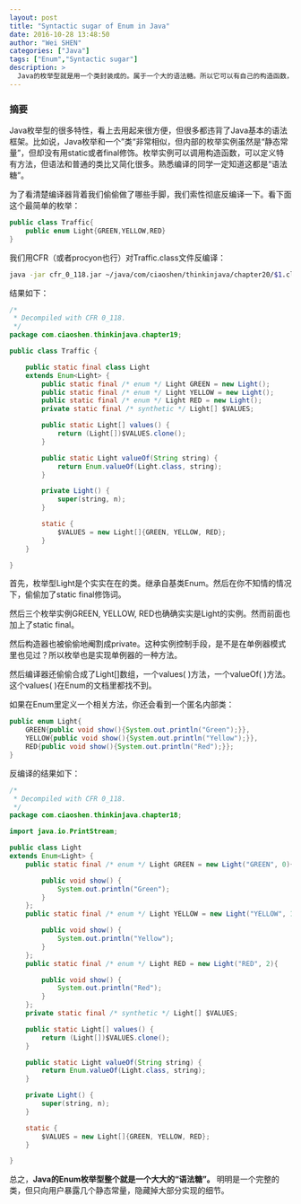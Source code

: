 ```yaml
---
layout: post
title: "Syntactic sugar of Enum in Java"
date: 2016-10-28 13:48:50
author: "Wei SHEN"
categories: ["Java"]
tags: ["Enum","Syntactic sugar"]
description: >
  Java的枚举型就是用一个类封装成的。属于一个大的语法糖。所以它可以有自己的构造函数，定义自己的方法等等。这篇文章用反编译器生成了剥掉语法糖以后一个枚举型的结构。
---
```


### 摘要
Java枚举型的很多特性，看上去用起来很方便，但很多都违背了Java基本的语法框架。比如说，Java枚举和一个”类“非常相似，但内部的枚举实例虽然是“静态常量”，但却没有用static或者final修饰。枚举实例可以调用构造函数，可以定义特有方法，但语法和普通的类比又简化很多。熟悉编译的同学一定知道这都是“语法糖”。

为了看清楚编译器背着我们偷偷做了哪些手脚，我们索性彻底反编译一下。看下面这个最简单的枚举：
```java
public class Traffic{
    public enum Light{GREEN,YELLOW,RED}
}
```
我们用CFR（或者procyon也行）对Traffic.class文件反编译：
```bash
java -jar cfr_0_118.jar ~/java/com/ciaoshen/thinkinjava/chapter20/$1.class --sugarenums false
```
结果如下：
```java
/*
 * Decompiled with CFR 0_118.
 */
package com.ciaoshen.thinkinjava.chapter19;

public class Traffic {

    public static final class Light
    extends Enum<Light> {
        public static final /* enum */ Light GREEN = new Light();
        public static final /* enum */ Light YELLOW = new Light();
        public static final /* enum */ Light RED = new Light();
        private static final /* synthetic */ Light[] $VALUES;

        public static Light[] values() {
            return (Light[])$VALUES.clone();
        }

        public static Light valueOf(String string) {
            return Enum.valueOf(Light.class, string);
        }

        private Light() {
            super(string, n);
        }

        static {
            $VALUES = new Light[]{GREEN, YELLOW, RED};
        }
    }

}
```
首先，枚举型Light是个实实在在的类。继承自基类Enum<Light>。然后在你不知情的情况下，偷偷加了static final修饰词。

然后三个枚举实例GREEN, YELLOW, RED也确确实实是Light的实例。然而前面也加上了static final。

然后构造器也被偷偷地阉割成private。这种实例控制手段，是不是在单例器模式里也见过？所以枚举也是实现单例器的一种方法。

然后编译器还偷偷合成了Light[]数组，一个values( )方法，一个valueOf( )方法。这个values( )在Enum的文档里都找不到。

如果在Enum里定义一个相关方法，你还会看到一个匿名内部类：
```java
public enum Light{
    GREEN{public void show(){System.out.println("Green");}},
    YELLOW{public void show(){System.out.println("Yellow");}},
    RED{public void show(){System.out.println("Red");}};
}
```
反编译的结果如下：
```java
/*
 * Decompiled with CFR 0_118.
 */
package com.ciaoshen.thinkinjava.chapter18;

import java.io.PrintStream;

public class Light
extends Enum<Light> {
    public static final /* enum */ Light GREEN = new Light("GREEN", 0){

        public void show() {
            System.out.println("Green");
        }
    };
    public static final /* enum */ Light YELLOW = new Light("YELLOW", 1){

        public void show() {
            System.out.println("Yellow");
        }
    };
    public static final /* enum */ Light RED = new Light("RED", 2){

        public void show() {
            System.out.println("Red");
        }
    };
    private static final /* synthetic */ Light[] $VALUES;

    public static Light[] values() {
        return (Light[])$VALUES.clone();
    }

    public static Light valueOf(String string) {
        return Enum.valueOf(Light.class, string);
    }

    private Light() {
        super(string, n);
    }

    static {
        $VALUES = new Light[]{GREEN, YELLOW, RED};
    }

}
```

总之，**Java的Enum枚举型整个就是一个大大的“语法糖”。** 明明是一个完整的类，但只向用户暴露几个静态常量，隐藏掉大部分实现的细节。
